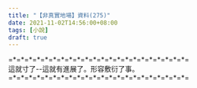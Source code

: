 ```yaml
---
title: "【非真實地場】資料(275)"
date: 2021-11-02T14:56:00+08:00
tags: [小說]
draft: true
---
```


=\*=\*=\*=\*=\*=\*=\*=\*=\*=\*=\*=\*=\*=\*=\*=\*=\*=\*=\*=\*=\*=\*=  
這就寸了--這就有進展了。形容敷衍了事。    
=\*=\*=\*=\*=\*=\*=\*=\*=\*=\*=\*=\*=\*=\*=\*=\*=\*=\*=\*=\*=\*=\*=  